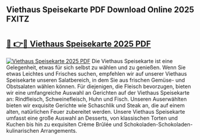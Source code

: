 ## Viethaus Speisekarte PDF Download Online 2025 FXlTZ

# <h2><a href="http://gc7eaf8.nevu.top/?p=Viethaus+Speisekarte">🔗 👉🔴 Viethaus Speisekarte 2025 PDF</a></h2>

[![Viethaus Speisekarte 2025 PDF](https://i.imgur.com/dBaPXMq.png)](http://gc7eaf8.nevu.top/?p=Viethaus+Speisekarte)
Die Viethaus Speisekarte ist eine Gelegenheit, etwas für sich selbst zu wählen und zu genießen. Wenn Sie etwas Leichtes und Frisches suchen, empfehlen wir auf unserer Viethaus Speisekarte unseren Salatbereich, in dem Sie aus frischen Gemüse- und Obstsalaten wählen können. Für diejenigen, die Fleisch bevorzugen, bieten wir eine umfangreiche Auswahl an Gerichten auf der Viethaus Speisekarte an: Rindfleisch, Schweinefleisch, Huhn und Fisch. Unseren Auserwählten bieten wir exquisite Gerichte wie Schaschlik und Steak an, die auf einem alten, natürlichen Feuer zubereitet werden. Unsere Viethaus Speisekarte umfasst eine große Auswahl an Desserts, von klassischen Torten und Kuchen bis hin zu exquisiten Crème Brûlée und Schokoladen-Schokoladen-kulinarischen Arrangements.
